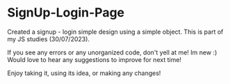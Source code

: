 # SignUp-Login-Page
Created a signup - login simple design using a simple object.
This is part of my JS studies (30/07/2023).

If you see any errors or any unorganized code, don't yell at me! Im new :)
Would love to hear any suggestions to improve for next time!

Enjoy taking it, using its idea, or making any changes!
